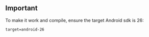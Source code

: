 ## Important
 To make it work and compile, ensure the target Android sdk is 26:
```
target=android-26
```
